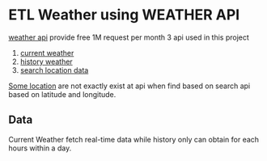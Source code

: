 # ETL Weather using WEATHER API
<a href="https://www.weatherapi.com">weather api</a> provide free 1M request per month
3 api used in this project
1. <a href="https://www.weatherapi.com/docs/#apis-realtime">current weather</a>
2. <a href="https://www.weatherapi.com/docs/#apis-history">history weather</a>
3. <a href="https://www.weatherapi.com/docs/#apis-search">search location data</a>

<a href="/master_data/master_location.json">Some location</a> are not exactly exist at api when find based on search api based on latitude and longitude.
## Data
Current Weather fetch real-time data while history only can obtain for each hours within a day.
